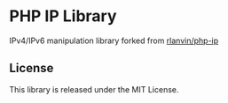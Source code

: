 # PHP IP Library

IPv4/IPv6 manipulation library forked from [rlanvin/php-ip](https://github.com/rlanvin/php-ip)

## License

This library is released under the MIT License.
